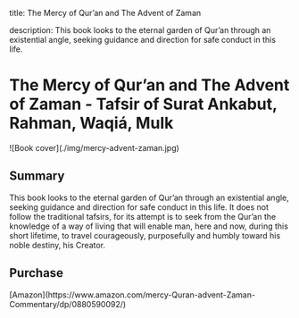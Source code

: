 title: The Mercy of Qur’an and The Advent of Zaman

description: This book looks to the eternal garden of Qur’an through an existential angle, seeking guidance and direction for safe conduct in this life.

# The Mercy of Qur’an and The Advent of Zaman - Tafsir of Surat Ankabut, Rahman, Waqiá, Mulk

<div markdown="1" class="cover-image">
![Book cover](./img/mercy-advent-zaman.jpg)
</div>

## Summary

This book looks to the eternal garden of Qur’an through an existential angle, seeking guidance and direction for safe conduct in this life. It does not follow the traditional tafsirs, for its attempt is to seek from the Qur’an the knowledge of a way of living that will enable man, here and now, during this short lifetime, to travel courageously, purposefully and humbly toward his noble destiny, his Creator.

## Purchase

<div markdown="3" class="purchase-link">
[Amazon](https://www.amazon.com/mercy-Quran-advent-Zaman-Commentary/dp/0880590092/)
</div>